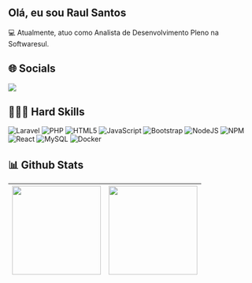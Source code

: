 <h2 align="left">Olá, eu sou Raul Santos</h2>

💻 Atualmente, atuo como Analista de Desenvolvimento Pleno na Softwaresul.<br>

 <h2>🌐 Socials </h2>
  <div">
  <a href="https://www.linkedin.com/in/raul-ribeiro-b00a09249/" target="_blank"><img src="https://img.shields.io/badge/-LinkedIn-%230077B5?style=for-the-badge&logo=linkedin&logoColor=white" target="_blank"></a> 
  </div>

<h2>👨🏻‍💻 Hard Skills </h2>

![Laravel](https://img.shields.io/badge/laravel-%23FF2D20.svg?style=flat&logo=laravel&logoColor=white)
![PHP](https://img.shields.io/badge/php-%23777BB4.svg?style=flat&logo=php&logoColor=white)
![HTML5](https://img.shields.io/badge/html5-%23E34F26.svg?style=flat&logo=html5&logoColor=white)
![JavaScript](https://img.shields.io/badge/javascript-%23323330.svg?style=flat&logo=javascript&logoColor=%23F7DF1E)
![Bootstrap](https://img.shields.io/badge/bootstrap-%23563D7C.svg?style=flat&logo=bootstrap&logoColor=white)
![NodeJS](https://img.shields.io/badge/node.js-6DA55F?style=flat&logo=node.js&logoColor=white)
![NPM](https://img.shields.io/badge/NPM-%23000000.svg?style=flat&logo=npm&logoColor=white)
![React](https://img.shields.io/badge/react-%2320232a.svg?style=flat&logo=react&logoColor=%2361DAFB)
![MySQL](https://img.shields.io/badge/mysql-%2300f.svg?style=flat&logo=mysql&logoColor=white)
![Docker](https://img.shields.io/badge/docker-%230db7ed.svg?style=flat&logo=docker&logoColor=white)

<h2>📊 Github Stats </h2>
   
<div>
  <a href="https://github.com/raulzrrs">
    
 
<img height="180em" src="https://github-readme-stats.vercel.app/api?username=raulzrrs&show_icons=true&theme=github_dark&include_all_commits=true&count_private=true"/>  | <img height="180em" src="https://github-readme-stats.vercel.app/api/top-langs/?username=raulzrrs&theme=github_dark&hide_border=false&include_all_commits=true&count_private=false&layout=compact"/>
| ------------- | ------------- |
</div>
